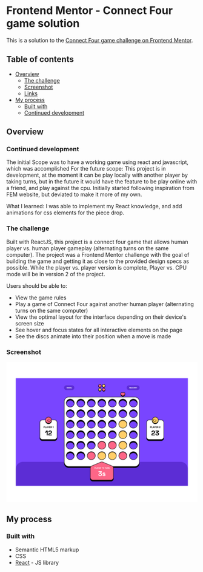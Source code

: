 # Frontend Mentor - Connect Four game solution

This is a solution to the [Connect Four game challenge on Frontend Mentor](https://www.frontendmentor.io/challenges/connect-four-game-6G8QVH923s).

## Table of contents

- [Overview](#overview)
  - [The challenge](#the-challenge)
  - [Screenshot](#screenshot)
  - [Links](#links)
- [My process](#my-process)
  - [Built with](#built-with)
  - [Continued development](#continued-development)

## Overview

### Continued development
The initial Scope was to have a working game using react and javascript, which was accomplished
For the future scope:
This project is in development, at the moment it can be play locally with another player by taking turns, 
but in the future it would have the feature to be play online with a friend, and play against the cpu.
Initially started following inspiration from FEM website, but deviated to make it more of my own.

What I learned:
I was able to implement my React knowledge, and add animations for css elements for the piece drop.


### The challenge

Built with ReactJS, this project is a connect four game that allows human player vs. human player gameplay (alternating turns on the same computer). The project was a Frontend Mentor challenge with the goal of building the game and getting it as close to the provided design specs as possible. While the player vs. player version is complete, Player vs. CPU mode will be in version 2 of the project.

Users should be able to:

- View the game rules
- Play a game of Connect Four against another human player (alternating turns on the same computer)
- View the optimal layout for the interface depending on their device's screen size
- See hover and focus states for all interactive elements on the page
- See the discs animate into their position when a move is made

### Screenshot

![](/connect_four_thumb.png)


## My process

### Built with

- Semantic HTML5 markup
- CSS
- [React](https://reactjs.org/) - JS library


